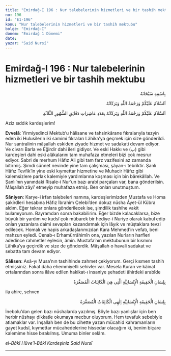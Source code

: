 ```yaml
---
title: "Emirdağ-I 196 : Nur talebelerinin hizmetleri ve bir tashih mektubu"
no: 196
id: "E1-196"
konu: "Nur talebelerinin hizmetleri ve bir tashih mektubu"
bolge: "Emirdağ-I"
donem: "Emirdağ 1 Dönemi"
date: 
yazar: "Said Nursî"
---
```


# Emirdağ-I 196 : Nur talebelerinin hizmetleri ve bir tashih mektubu

<p class="arabic" dir="rtl" title="Meal: “Her türlü noksan sıfatlardan yüce olan Allah’ın adıyla.”">بِاسْمِهِ سُبْحَانَهُ</p>

<p class="arabic" dir="rtl" title="Meal: “Allah’ın selâmı, rahmeti ve bereketleri, üzerinize olsun.”">اَلسَّلاَمُ عَلَيْكُمْ وَرَحْمَةُ اللّٰهِ وَبَرَكَاتُهُ</p>

<p class="arabic" dir="rtl" title="Meal: “Üç ayların dakikalarının âşireleri adedince Allah’ın selamı, rahmeti ve bereketleri üzerinize olsun.”">اَلسَّلاَمُ عَلَيْكُمْ وَرَحْمَةُ اللّٰهِ وَبَرَكَاتُهُ بِعَدَدِ عَاشِرَاتِ دَقَائِقِ الشُّهُورِ الثَّلاَثَةِ</p>

Aziz sıddık kardeşlerim!

**Evvelâ**: Yirmiyedinci Mektub’u hâlisane ve tahsinkârane fıkralarıyla tezyin eden iki Hulusilerin iki samimi fıkraları Lâhika’ya geçmek için size gönderildi. Nur santralinin mâşallah eskiden ziyade hizmet ve sadakati devam ediyor. Ve civarı Barla ve Eğirdir dahi ileri gidiyor. Ve eski Hakkı ve (<span class="arabic" dir="rtl" title="">پ</span>) gibi kardeşleri dahi eski alâkalarını tam muhafaza etmeleri bizi çok mesrur ediyor. Sabri de merhum Hâfız Ali gibi tam farz vazifesini az zamanda bitirmiş. Şimdi sünnet nevinde yine tam çalışması, şâyan-ı tebriktir. Şanlı Hâfız Tevfik’in yine eski kıymettar hizmetine ve Muhacir Hâfız gibi kalemsizlere parlak kalemiyle yardımlarına koşması için bin bârekâllah. Ve Şanlı’nın yanındaki Risale-i Nur’un bazı arabî parçaları var, bana gönderilsin. Mâşallah zâyi’ etmeyip muhafaza etmiş. Ben onları unutmuştum.

**Sâniyen**: Karye-i irfan talebeleri namına, kardeşlerimizden Mustafa ve Homa şakirdleri hesabına Hâfız İbrahim Çelebi’den dokuz nüsha Âyet-ül Kübra aldım. Eğer tekrar onlara gönderilecek ise, şimdilik tashihe vakit bulamıyorum. Bayramdan sonra bakabilirim. Eğer bizde kalacaklarsa, bize büyük bir yardım ve kudsî çok mübarek bir hediye-i Nuriye olarak kabul edip onları yazanlara daimi sevapları kazandırmak için lâyık ve müştaklara tevzi edilecek. Homalı ve hapis arkadaşlarımızdan Kara Mehmed’in vefatı, beni mahzun eyledi. Cenab-ı Erhamürrâhimîn ona, yazılan Nurların harfleri adedince rahmetler eylesin, âmin. Mustafa’nın mektubunun bir kısmını Lâhika’ya geçirdik ve size de gönderdik. Mâşallah o havali sadakat ve sebatta tam devam ediyor.

**Sâlisen**: Asâ-yı Musa’nın tashihinde zahmet çekiyorum. Gerçi kısmen tashih etmişsiniz. Fakat daha ehemmiyetli sehivler var. Mesela Kuran ve kâinat ortalarından sonra ilâve edilen hakikat-ı insaniye şehadeti âhirdeki arabîde

<p class="arabic" dir="rtl" title="">بِلِسَانِ الْحَقِيقَةِ الْإِنْسَانِيَّةِ الَّتِى هِىَ الْكَائِنَاتُ الْمُصَغَّرَةُ‬</p>
ila ahire, sehven

<p class="arabic" dir="rtl" title="">بِلِسَانِ الْحَقِيقَةِ الْإِنْسَانِيَّةِ اِلٰهِى الْكَائِنَاتُ الْمُصَغَّرَةُ</p>
İnebolu’dan gelen bazı nüshalarda yazılmış. Böyle bazı yanlışlar için ben herbir nüshayı dikkatle okumaya mecbur oluyorum. Hem tevafuk sebebiyle atlamaklar var. İnşallah ben de bu cihette yazan mücahid kahramanların gayet kudsî, kıymettar mücahedelerine hissedar olacağım ki, benim biçare kalemime hisse bırakılmış. Umuma binler selâm.

*el-Bâkî Hüve’l-Bâkî*
*Kardeşiniz*
*Said Nursî*

***
